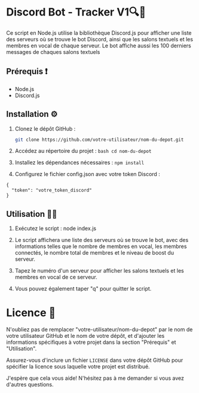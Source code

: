 # Discord Bot - Tracker V1🔍🤖

Ce script en Node.js utilise la bibliothèque Discord.js pour afficher une liste des serveurs où se trouve le bot Discord, ainsi que les salons textuels et les membres en vocal de chaque serveur.
Le bot affiche aussi les 100 derniers messages de chaques salons textuels

## Prérequis ❗

- Node.js
- Discord.js

## Installation ⚙️

1. Clonez le dépôt GitHub :

   ```bash
   git clone https://github.com/votre-utilisateur/nom-du-depot.git

2. Accédez au répertoire du projet :
    ```bash cd nom-du-depot```
    
3. Installez les dépendances nécessaires :
```npm install```

4. Configurez le fichier config.json avec votre token Discord :
```
{
  "token": "votre_token_discord"
}
```
## Utilisation 🧑‍💻
1. Exécutez le script : node index.js

2. Le script affichera une liste des serveurs où se trouve le bot, avec des informations telles que le nombre de membres en vocal, les membres connectés, le nombre total de membres et le niveau de boost du serveur.

3. Tapez le numéro d'un serveur pour afficher les salons textuels et les membres en vocal de ce serveur.

4. Vous pouvez également taper "q" pour quitter le script.

# Licence 📄

N'oubliez pas de remplacer "votre-utilisateur/nom-du-depot" par le nom de votre utilisateur GitHub et le nom de votre dépôt, et d'ajouter les informations spécifiques à votre projet dans la section "Prérequis" et "Utilisation".

Assurez-vous d'inclure un fichier `LICENSE` dans votre dépôt GitHub pour spécifier la licence sous laquelle votre projet est distribué.

J'espère que cela vous aide! N'hésitez pas à me demander si vous avez d'autres questions.
